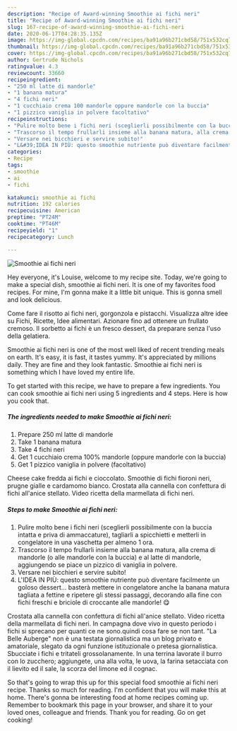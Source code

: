 ```yaml
---
description: "Recipe of Award-winning Smoothie ai fichi neri"
title: "Recipe of Award-winning Smoothie ai fichi neri"
slug: 167-recipe-of-award-winning-smoothie-ai-fichi-neri
date: 2020-06-17T04:28:35.135Z
image: https://img-global.cpcdn.com/recipes/ba91a96b271cbd58/751x532cq70/smoothie-ai-fichi-neri-recipe-main-photo.jpg
thumbnail: https://img-global.cpcdn.com/recipes/ba91a96b271cbd58/751x532cq70/smoothie-ai-fichi-neri-recipe-main-photo.jpg
cover: https://img-global.cpcdn.com/recipes/ba91a96b271cbd58/751x532cq70/smoothie-ai-fichi-neri-recipe-main-photo.jpg
author: Gertrude Nichols
ratingvalue: 4.3
reviewcount: 33660
recipeingredient:
- "250 ml latte di mandorle"
- "1 banana matura"
- "4 fichi neri"
- "1 cucchiaio crema 100 mandorle oppure mandorle con la buccia"
- "1 pizzico vaniglia in polvere facoltativo"
recipeinstructions:
- "Pulire molto bene i fichi neri (sceglierli possibilmente con la buccia intatta e priva di ammaccature), tagliarli a spicchietti e metterli in congelatore in una vaschetta per almeno 1 ora."
- "Trascorso il tempo frullarli insieme alla banana matura, alla crema di mandorle (o alle mandorle con la buccia) e al latte di mandorle, aggiungendo se piace un pizzico di vaniglia in polvere."
- "Versare nei bicchieri e servire subito!"
- "L&#39;IDEA IN PIÙ: questo smoothie nutriente può diventare facilmente un goloso dessert... basterà mettere in congelatore anche la banana matura tagliata a fettine e ripetere gli stessi passaggi, decorando alla fine con fichi freschi e briciole di croccante alle mandorle! 😋"
categories:
- Recipe
tags:
- smoothie
- ai
- fichi

katakunci: smoothie ai fichi 
nutrition: 192 calories
recipecuisine: American
preptime: "PT24M"
cooktime: "PT46M"
recipeyield: "1"
recipecategory: Lunch

---
```



![Smoothie ai fichi neri](https://img-global.cpcdn.com/recipes/ba91a96b271cbd58/751x532cq70/smoothie-ai-fichi-neri-recipe-main-photo.jpg)

Hey everyone, it's Louise, welcome to my recipe site. Today, we're going to make a special dish, smoothie ai fichi neri. It is one of my favorites food recipes. For mine, I'm gonna make it a little bit unique. This is gonna smell and look delicious.

Come fare il risotto ai fichi neri, gorgonzola e pistacchi. Visualizza altre idee su Fichi, Ricette, Idee alimentari. Azionare fino ad ottenere un frullato cremoso. Il sorbetto ai fichi è un fresco dessert, da preparare senza l&#39;uso della gelatiera.

Smoothie ai fichi neri is one of the most well liked of recent trending meals on earth. It's easy, it is fast, it tastes yummy. It's appreciated by millions daily. They are fine and they look fantastic. Smoothie ai fichi neri is something which I have loved my entire life.


To get started with this recipe, we have to prepare a few ingredients. You can cook smoothie ai fichi neri using 5 ingredients and 4 steps. Here is how you cook that.

<!--inarticleads1-->

##### The ingredients needed to make Smoothie ai fichi neri:

1. Prepare 250 ml latte di mandorle
1. Take 1 banana matura
1. Take 4 fichi neri
1. Get 1 cucchiaio crema 100% mandorle (oppure mandorle con la buccia)
1. Get 1 pizzico vaniglia in polvere (facoltativo)


Cheese cake fredda ai fichi e cioccolato. Smoothie di fichi fioroni neri, prugne gialle e cardamomo bianco. Crostata alla cannella con confettura di fichi all&#39;anice stellato. Video ricetta della marmellata di fichi neri. 

<!--inarticleads2-->

##### Steps to make Smoothie ai fichi neri:

1. Pulire molto bene i fichi neri (sceglierli possibilmente con la buccia intatta e priva di ammaccature), tagliarli a spicchietti e metterli in congelatore in una vaschetta per almeno 1 ora.
1. Trascorso il tempo frullarli insieme alla banana matura, alla crema di mandorle (o alle mandorle con la buccia) e al latte di mandorle, aggiungendo se piace un pizzico di vaniglia in polvere.
1. Versare nei bicchieri e servire subito!
1. L&#39;IDEA IN PIÙ: questo smoothie nutriente può diventare facilmente un goloso dessert... basterà mettere in congelatore anche la banana matura tagliata a fettine e ripetere gli stessi passaggi, decorando alla fine con fichi freschi e briciole di croccante alle mandorle! 😋


Crostata alla cannella con confettura di fichi all&#39;anice stellato. Video ricetta della marmellata di fichi neri. In campagna dove vivo in questo periodo i fichi si sprecano per quanti ce ne sono.quindi cosa fare se non tant. &#34;La Belle Auberge&#34; non è una testata giornalistica ma un blog privato e amatoriale, slegato da ogni funzione istituzionale o pretesa giornalistica. Sbucciate i fichi e tritateli grossolanamente. In una terrina lavorate il burro con lo zucchero; aggiungete, una alla volta, le uova, la farina setacciata con il lievito ed il sale, la scorza del limone ed il cognac. 

So that's going to wrap this up for this special food smoothie ai fichi neri recipe. Thanks so much for reading. I'm confident that you will make this at home. There's gonna be interesting food at home recipes coming up. Remember to bookmark this page in your browser, and share it to your loved ones, colleague and friends. Thank you for reading. Go on get cooking!

